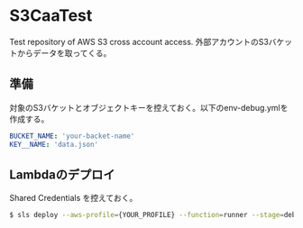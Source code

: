 # S3CaaTest
Test repository of AWS S3 cross account access.
外部アカウントのS3バケットからデータを取ってくる。

## 準備
対象のS3バケットとオブジェクトキーを控えておく。以下のenv-debug.ymlを作成する。

``` yml
BUCKET_NAME: 'your-backet-name'
KEY__NAME: 'data.json'
```

## Lambdaのデプロイ
Shared Credentials を控えておく。

``` sh
$ sls deploy --aws-profile={YOUR_PROFILE} --function=runner --stage=debug
```
